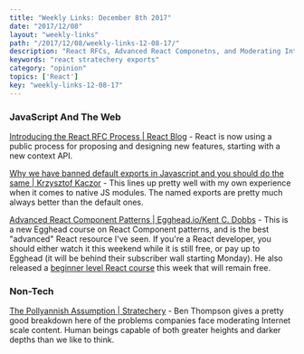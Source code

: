 ```yaml
---
title: "Weekly Links: December 8th 2017"
date: "2017/12/08"
layout: "weekly-links"
path: "/2017/12/08/weekly-links-12-08-17/"
description: "React RFCs, Advanced React Componetns, and Moderating Internet scale content"
keywords: "react stratechery exports"
category: "opinion"
topics: ['React']
key: "weekly-links-12-08-17"
---
```


### JavaScript And The Web

[Introducing the React RFC Process | React Blog](https://reactjs.org/blog/2017/12/07/introducing-the-react-rfc-process.html) - React is now using a public process for proposing and designing new features, starting with a new context API.

[Why we have banned default exports in Javascript and you should do the same | Krzysztof Kaczor](https://blog.neufund.org/why-we-have-banned-default-exports-and-you-should-do-the-same-d51fdc2cf2ad) - This lines up pretty well with my own experience when it comes to native JS modules.  The named exports are pretty much always better than the default ones.

[Advanced React Component Patterns | Egghead.io/Kent C. Dobbs](https://egghead.io/courses/advanced-react-component-patterns) - This is a new Egghead course on React Component patterns, and is the best "advanced" React resource I've seen.  If you're a React developer, you should either watch it this weekend while it is still free, or pay up to Egghead (it will be behind their subscriber wall starting Monday).  He also released a [beginner level React course](https://egghead.io/courses/the-beginner-s-guide-to-reactjs) this week that will remain free.


### Non-Tech

[The Pollyannish Assumption | Stratechery](https://stratechery.com/2017/the-pollyannish-assumption/) - Ben Thompson gives a pretty good breakdown here of the problems companies face moderating Internet scale content.  Human beings capable of both greater heights and darker depths than we like to think.  
